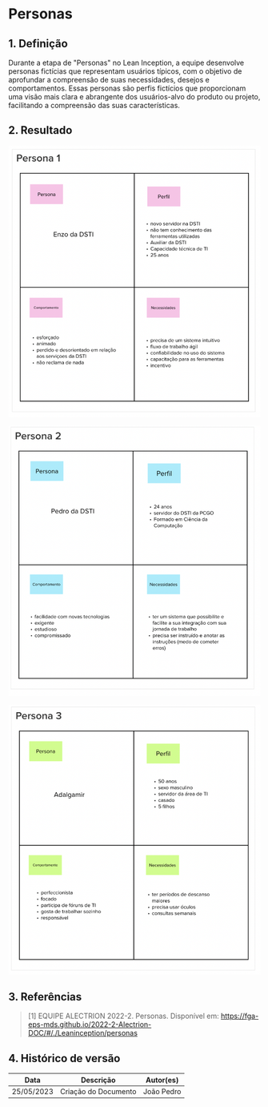 # Personas

## 1. Definição

Durante a etapa de "Personas" no Lean Inception, a equipe desenvolve personas fictícias que representam usuários típicos, com o objetivo de aprofundar a compreensão de suas necessidades, desejos e comportamentos. Essas personas são perfis fictícios que proporcionam uma visão mais clara e abrangente dos usuários-alvo do produto ou projeto, facilitando a compreensão das suas características.

## 2. Resultado

![Persona 1](../../assets/lean-inception/persona-1.png)

![Persona 2](../../assets/lean-inception/persona-2.png)

![Persona 3](../../assets/lean-inception/persona-3.png)

## 3. Referências

> [1] EQUIPE ALECTRION 2022-2. Personas. Disponível em: https://fga-eps-mds.github.io/2022-2-Alectrion-DOC/#/./Leaninception/personas


## 4. Histórico de versão

|**Data**|**Descrição**|**Autor(es)**|
|--------|-------------|--------------|
|25/05/2023| Criação do Documento | João Pedro |

